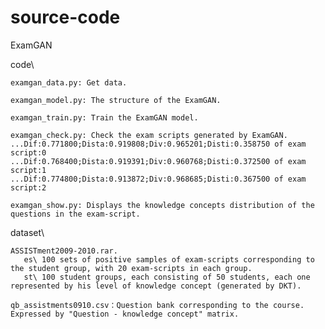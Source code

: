 # source-code
ExamGAN

code\

    examgan_data.py: Get data.
    
    examgan_model.py: The structure of the ExamGAN.
    
    examgan_train.py: Train the ExamGAN model.
    
    examgan_check.py: Check the exam scripts generated by ExamGAN.
	...Dif:0.771800;Dista:0.919808;Div:0.965201;Disti:0.358750 of exam script:0
	...Dif:0.768400;Dista:0.919391;Div:0.960768;Disti:0.372500 of exam script:1
	...Dif:0.774800;Dista:0.913872;Div:0.968685;Disti:0.367500 of exam script:2
	
    examgan_show.py: Displays the knowledge concepts distribution of the questions in the exam-script.

dataset\

    ASSISTment2009-2010.rar.
       es\ 100 sets of positive samples of exam-scripts corresponding to the student group, with 20 exam-scripts in each group.
       st\ 100 student groups, each consisting of 50 students, each one represented by his level of knowledge concept (generated by DKT).
       
    qb_assistments0910.csv：Question bank corresponding to the course. Expressed by "Question - knowledge concept" matrix.



